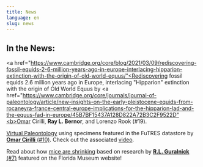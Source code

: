 ```yaml
---
title: News
language: en
slug: news
---
```


## In the News:

<a href="https://www.cambridge.org/core/blog/2021/03/09/rediscovering-fossil-equids-2-6-million-years-ago-in-europe-interlacing-hipparion-extinction-with-the-origin-of-old-world-equus/"<Rediscovering fossil equids 2.6 million years ago in Europe, interlacing "Hipparion" extinction with the origin of Old World Equus</a> by <a href="https://www.cambridge.org/core/journals/journal-of-paleontology/article/new-insights-on-the-early-pleistocene-equids-from-rocaneyra-france-central-europe-implications-for-the-hipparion-lad-and-the-equus-fad-in-europe/45B7BF15437A128D822A72B3C2F9522D"<b>Omar Cirilli</b>, <b>Ray L. Bernor</b>, and Lorenzo Rook (#19)</a>.

<a href="https://www.unifi.it/art-4867-the-development-of-virtual-paleontology.html?newlang=eng">Virtual Paleontology</a> using specimens featured in the FuTRES datastore by <a href="https://www.frontiersin.org/articles/10.3389/feart.2020.00247/full?&utm_source=Email_to_authors_&utm_medium=Email&utm_content=T1_11.5e1_author&utm_campaign=Email_publication&field=&journalName=Frontiers_in_Earth_Science&id=521626"><b>Omar Cirilli</b> (#10)</a>. Check out the associated <a href="https://drive.google.com/file/d/1ZthJl88CKafWWBCYShGXuejRNzfMSxYm/view">video</a>.

Read about how <a href="https://www.floridamuseum.ufl.edu/science/mice-are-shrinking/">mice are shrinking</a> based on research by <a href="https://www.nature.com/articles/s41598-020-65755-x"><b>R.L. Guralnick</b> (#7)</a> featured on the Florida Museum website!
